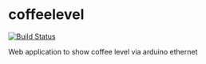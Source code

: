 coffeelevel
===========

[![Build Status](https://travis-ci.org/desireesantos/coffeelevel.png)](https://travis-ci.org/desireesantos/coffeelevel)

Web application to show coffee level via arduino ethernet

